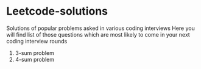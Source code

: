 # Leetcode-solutions #
Solutions of  popular problems asked in various coding interviews
Here you will find list of those questions which are most likely to come in your next coding interview rounds
1. 3-sum problem
2. 4-sum problem

